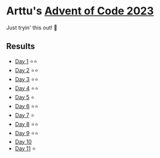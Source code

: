 # Arttu's [Advent of Code 2023](https://adventofcode.com/2023)

Just tryin' this out! 🚀

## Results

- [Day 1](https://adventofcode.com/2023/day/1) ⭐⭐
- [Day 2](https://adventofcode.com/2023/day/2) ⭐⭐
- [Day 3](https://adventofcode.com/2023/day/3) ⭐⭐
- [Day 4](https://adventofcode.com/2023/day/4) ⭐⭐
- [Day 5](https://adventofcode.com/2023/day/5) ⭐
- [Day 6](https://adventofcode.com/2023/day/6) ⭐⭐
- [Day 7](https://adventofcode.com/2023/day/7) ⭐
- [Day 8](https://adventofcode.com/2023/day/8) ⭐⭐
- [Day 9](https://adventofcode.com/2023/day/9) ⭐⭐
- [Day 10](https://adventofcode.com/2023/day/10)
- [Day 11](https://adventofcode.com/2023/day/11) ⭐